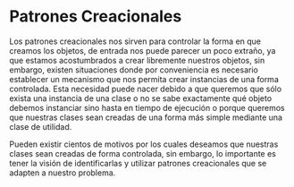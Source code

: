 # Patrones Creacionales

Los patrones creacionales nos sirven para controlar la forma en que creamos los objetos, de entrada nos puede parecer un poco extraño, ya que estamos acostumbrados a crear libremente nuestros objetos, sin embargo, existen situaciones donde por conveniencia es necesario establecer un mecanismo que nos permita crear instancias de una forma controlada. Esta necesidad puede nacer debido a que queremos que sólo exista una instancia de una clase o no se sabe exactamente qué objeto debemos instanciar sino hasta en tiempo de ejecución o porque queremos que nuestras clases sean creadas de una forma más simple mediante una clase de utilidad.

Pueden existir cientos de motivos por los cuales deseamos que nuestras clases sean creadas de forma controlada, sin embargo, lo importante es tener la visión de identificarlas y utilizar patrones creacionales que se adapten a nuestro problema.
